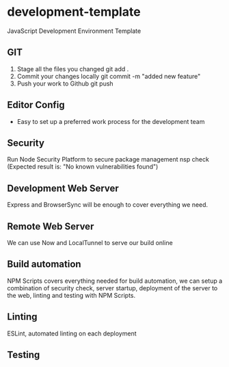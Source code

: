 # development-template
JavaScript Development Environment Template

## GIT
1. Stage all the files you changed
git add .
2. Commit your changes locally
git commit -m "added new feature"
3. Push your work to Github
git push

## Editor Config
- Easy to set up a preferred work process for the development team

## Security
Run Node Security Platform to secure package management
nsp check (Expected result is: "No known vulnerabilities found")

## Development Web Server
Express and BrowserSync will be enough to cover everything we need.

## Remote Web Server
We can use Now and LocalTunnel to serve our build online

## Build automation
NPM Scripts covers everything needed for build automation, we can setup a combination of security check, server startup, deployment of the server to the web, linting and testing with NPM Scripts.

## Linting
ESLint, automated linting on each deployment

## Testing
